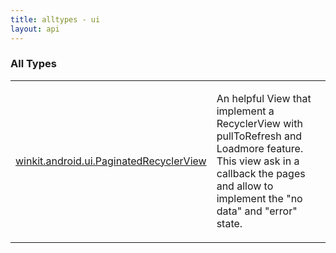 ```yaml
---
title: alltypes - ui
layout: api
---
```


### All Types

<table class="api-docs-table">
<tbody>
<tr>
<td markdown="1">
<a href="../winkit.android.ui/-paginated-recycler-view/index.html">winkit.android.ui.PaginatedRecyclerView</a>
</td>
<td markdown="1">

An helpful View that implement a RecyclerView with pullToRefresh and Loadmore feature.
This view ask in a callback the pages and allow to implement the "no data" and "error" state.


</td>
</tr>
</tbody>
</table>
